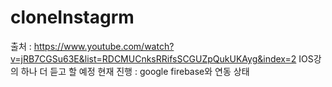 # cloneInstagrm
출처 : https://www.youtube.com/watch?v=jRB7CGSu63E&list=RDCMUCnksRRifsSCGUZpQukUKAyg&index=2
IOS강의 하나 더 듣고 할 예정 
현재 진행 :  google firebase와 연동 상태 
